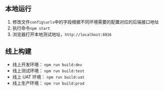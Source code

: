 ## 本地运行

1. 修改文件`config\urls`中的字段根据不同环境需要的配置对应的后端接口地址
2. 执行命令`npm start`
3. 浏览器打开本地测试地址，`http://localhost:8816`

## 线上构建

- 线上开发环境： `npm run build:dev`
- 线上测试环境： `npm run build:test`
- 线上 UAT 环境： `npm run build:uat`
- 线上生产环境： `npm run build:prod`
